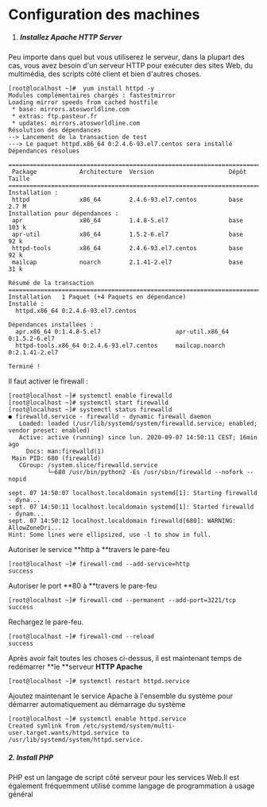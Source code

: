 # Configuration des machines

1. ##### Installez Apache HTTP Server

Peu importe dans quel but vous utiliserez le serveur, dans la plupart des cas, vous avez besoin d'un serveur HTTP pour exécuter des sites Web, du multimédia, des scripts côté client et bien d'autres choses.

```
[root@localhost ~]#  yum install httpd -y
Modules complémentaires chargés : fastestmirror
Loading mirror speeds from cached hostfile
 * base: mirrors.atosworldline.com
 * extras: ftp.pasteur.fr
 * updates: mirrors.atosworldline.com
Résolution des dépendances
--> Lancement de la transaction de test
---> Le paquet httpd.x86_64 0:2.4.6-93.el7.centos sera installé
Dépendances résolues

================================================================================
 Package            Architecture  Version                     Dépôt       Taille
================================================================================
Installation :
 httpd              x86_64        2.4.6-93.el7.centos         base        2.7 M
Installation pour dépendances :
 apr                x86_64        1.4.8-5.el7                 base        103 k
 apr-util           x86_64        1.5.2-6.el7                 base         92 k
 httpd-tools        x86_64        2.4.6-93.el7.centos         base         92 k
 mailcap            noarch        2.1.41-2.el7                base         31 k

Résumé de la transaction
================================================================================
Installation   1 Paquet (+4 Paquets en dépendance)
Installé :
  httpd.x86_64 0:2.4.6-93.el7.centos

Dépendances installées :
  apr.x86_64 0:1.4.8-5.el7                     apr-util.x86_64 0:1.5.2-6.el7
  httpd-tools.x86_64 0:2.4.6-93.el7.centos     mailcap.noarch 0:2.1.41-2.el7

Terminé !
```

Il faut activer le firewall :

```
[root@localhost ~]# systemctl enable firewalld
[root@localhost ~]# systemctl start firewalld
[root@localhost ~]# systemctl status firewalld
● firewalld.service - firewalld - dynamic firewall daemon
   Loaded: loaded (/usr/lib/systemd/system/firewalld.service; enabled; vendor preset: enabled)
   Active: active (running) since lun. 2020-09-07 14:50:11 CEST; 16min ago
     Docs: man:firewalld(1)
 Main PID: 680 (firewalld)
   CGroup: /system.slice/firewalld.service
           └─680 /usr/bin/python2 -Es /usr/sbin/firewalld --nofork --nopid

sept. 07 14:50:07 localhost.localdomain systemd[1]: Starting firewalld - dyna...
sept. 07 14:50:11 localhost.localdomain systemd[1]: Started firewalld - dynam...
sept. 07 14:50:12 localhost.localdomain firewalld[680]: WARNING: AllowZoneDri...
Hint: Some lines were ellipsized, use -l to show in full.
```

Autoriser le service **http à **travers le pare-feu

```
[root@localhost ~]# firewall-cmd --add-service=http
success
```

Autoriser le port **80 à **travers le pare-feu

```
[root@localhost ~]# firewall-cmd --permanent --add-port=3221/tcp
success
```

Rechargez le pare-feu.

```
[root@localhost ~]# firewall-cmd --reload
success
```

Après avoir fait toutes les choses ci-dessus, il est maintenant temps de redémarrer **le **serveur **HTTP Apache**

```
[root@localhost ~]# systemctl restart httpd.service
```

Ajoutez maintenant le service Apache à l'ensemble du système pour démarrer automatiquement au démarrage du système

```
[root@localhost ~]# systemctl enable httpd.service
Created symlink from /etc/systemd/system/multi-user.target.wants/httpd.service to /usr/lib/systemd/system/httpd.service.

```

##### 2. Install PHP

PHP est un langage de script côté serveur pour les services Web.Il est également fréquemment utilisé comme langage de programmation à usage général



